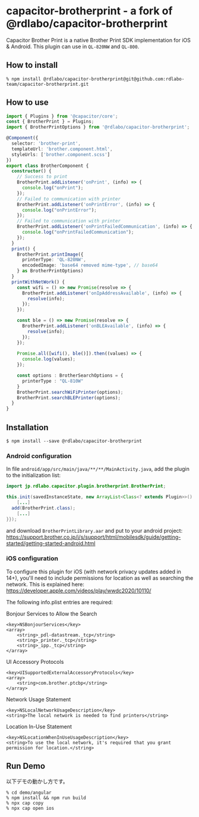 # capacitor-brotherprint - a fork of @rdlabo/capacitor-brotherprint
Capacitor Brother Print is a native Brother Print SDK implementation for iOS & Android. This plugin can use in `QL-820NW` and `QL-800`.

## How to install
```
% npm install @rdlabo/capacitor-brotherprint@git@github.com:rdlabo-team/capacitor-brotherprint.git
```

## How to use

```typescript
import { Plugins } from '@capacitor/core';
const { BrotherPrint } = Plugins;
import { BrotherPrintOptions } from '@rdlabo/capacitor-brotherprint';

@Component({
  selector: 'brother-print',
  templateUrl: 'brother.component.html',
  styleUrls: ['brother.component.scss']
})
export class BrotherComponent {
  constructor() {
    // Success to print
    BrotherPrint.addListener('onPrint', (info) => {
      console.log("onPrint");
    });
    // Failed to communication with printer
    BrotherPrint.addListener('onPrintError', (info) => {
      console.log("onPrintError");
    });
    // Failed to communication with printer
    BrotherPrint.addListener('onPrintFailedCommunication', (info) => {
      console.log("onPrintFailedCommunication");
    });
  }
  print() {
    BrotherPrint.printImage({
      printerType: 'QL-820NW',
      encodedImage: 'base64 removed mime-type', // base64
    } as BrotherPrintOptions)
  }
  printWithNetWork() {
    const wifi = () => new Promise(resolve => {
      BrotherPrint.addListener('onIpAddressAvailable', (info) => {
        resolve(info);
      });
    });

    const ble = () => new Promise(resolve => {
      BrotherPrint.addListener('onBLEAvailable', (info) => {
        resolve(info);
      });
    });
    
    Promise.all([wifi(), ble()]).then((values) => {
      console.log(values);
    });

    const options : BrotherSearchOptions = {
      printerType : "QL-810W"
    }
    BrotherPrint.searchWiFiPrinter(options);
    BrotherPrint.searchBLEPrinter(options);
  } 
}
```

## Installation
```
$ npm install --save @rdlabo/capacitor-brotherprint
```

### Android configuration
In file `android/app/src/main/java/**/**/MainActivity.java`, add the plugin to the initialization list:

```java
import jp.rdlabo.capacitor.plugin.brotherprint.BrotherPrint;

this.init(savedInstanceState, new ArrayList<Class<? extends Plugin>>() {{
    [...]
  add(BrotherPrint.class);
    [...]
}});
```

and download `BrotherPrintLibrary.aar` and put to your android project:
https://support.brother.co.jp/j/s/support/html/mobilesdk/guide/getting-started/getting-started-android.html

### iOS configuration
To configure this plugin for iOS (with network privacy updates added in 14+), you'll need to include permissions for location as well as searching the network. This is explained here: https://developer.apple.com/videos/play/wwdc2020/10110/

The following info.plist entries are required:

Bonjour Services to Allow the Search
```	
<key>NSBonjourServices</key>
<array>
	<string>_pdl-datastream._tcp</string>
	<string>_printer._tcp</string>
	<string>_ipp._tcp</string>
</array>
```

UI Accessory Protocols
```
<key>UISupportedExternalAccessoryProtocols</key>
<array>
    <string>com.brother.ptcbp</string>
</array>
```

Network Usage Statement
```
<key>NSLocalNetworkUsageDescription</key>
<string>The local network is needed to find printers</string>
```

Location In-Use Statement
```
<key>NSLocationWhenInUseUsageDescription</key>
<string>To use the local network, it's required that you grant permission for location.</string>
```

## Run Demo
以下デモの動かし方です。

```
% cd demo/angular
% npm install && npm run build
% npx cap copy
% npx cap open ios
```
